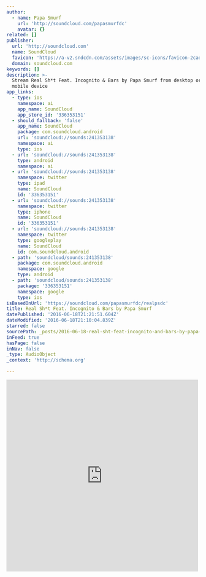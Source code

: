 ```yaml
---
author:
  - name: Papa Smurf
    url: 'http://soundcloud.com/papasmurfdc'
    avatar: {}
related: []
publisher:
  url: 'http://soundcloud.com'
  name: SoundCloud
  favicon: 'https://a-v2.sndcdn.com/assets/images/sc-icons/favicon-2cadd14b.ico'
  domain: soundcloud.com
keywords: []
description: >-
  Stream Real Sh*t Feat. Incognito & Bars by Papa Smurf from desktop or your
  mobile device
app_links:
  - type: ios
    namespace: ai
    app_name: SoundCloud
    app_store_id: '336353151'
  - should_fallback: 'false'
    app_name: SoundCloud
    package: com.soundcloud.android
    url: 'soundcloud://sounds:241353138'
    namespace: ai
    type: ios
  - url: 'soundcloud://sounds:241353138'
    type: android
    namespace: ai
  - url: 'soundcloud://sounds:241353138'
    namespace: twitter
    type: ipad
    name: SoundCloud
    id: '336353151'
  - url: 'soundcloud://sounds:241353138'
    namespace: twitter
    type: iphone
    name: SoundCloud
    id: '336353151'
  - url: 'soundcloud://sounds:241353138'
    namespace: twitter
    type: googleplay
    name: SoundCloud
    id: com.soundcloud.android
  - path: 'soundcloud/sounds:241353138'
    package: com.soundcloud.android
    namespace: google
    type: android
  - path: 'soundcloud/sounds:241353138'
    package: '336353151'
    namespace: google
    type: ios
isBasedOnUrl: 'https://soundcloud.com/papasmurfdc/realpsdc'
title: Real Sh*t Feat. Incognito & Bars by Papa Smurf
datePublished: '2016-06-18T21:21:51.604Z'
dateModified: '2016-06-18T21:10:04.839Z'
starred: false
sourcePath: _posts/2016-06-18-real-sht-feat-incognito-and-bars-by-papa-smurf.md
inFeed: true
hasPage: false
inNav: false
_type: AudioObject
_context: 'http://schema.org'

---
```

<iframe src="https://cdn.embedly.com/widgets/media.html?src=https%3A%2F%2Fw.soundcloud.com%2Fplayer%2F%3Fvisual%3Dtrue%26url%3Dhttp%253A%252F%252Fapi.soundcloud.com%252Ftracks%252F241353138%26show_artwork%3Dtrue&amp;url=https%3A%2F%2Fsoundcloud.com%2Fpapasmurfdc%2Frealpsdc&amp;image=http%3A%2F%2Fi1.sndcdn.com%2Fartworks-000142660285-t460sj-t500x500.jpg&amp;key=b7d04c9b404c499eba89ee7072e1c4f7&amp;type=text%2Fhtml&amp;schema=soundcloud" width="500" height="500" scrolling="no" frameborder="0" allowfullscreen="" style=""></iframe>